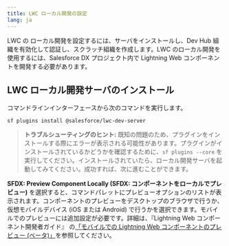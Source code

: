 ```yaml
---
title: LWC ローカル開発の設定
lang: ja
---
```


LWC の ローカル開発を設定するには、サーバをインストールし、Dev Hub 組織を有効化して認証し、スクラッチ組織を作成します。LWC のローカル開発を使用するには、Salesforce DX プロジェクト内で Lightning Web コンポーネントを開発する必要があります。

## LWC ローカル開発サーバのインストール

コマンドラインインターフェースから次のコマンドを実行します。

```
sf plugins install @salesforce/lwc-dev-server
```

> **トラブルシューティングのヒント:** 既知の問題のため、プラグインをインストールする際にエラーが表示される可能性があります。プラグインがインストールされているかどうかを確認するために、`sf plugins --core` を実行してください。インストールされていたら、ローカル開発サーバを起動してみてください。成功すれば、次に進むことができます。

**SFDX: Preview Component Locally \(SFDX: コンポーネントをローカルでプレビュー\)** を選択すると、コマンドパレットにプレビューオプションのリストが表示されます。コンポーネントのプレビューをデスクトップのブラウザで行うか、仮想モバイルデバイス (iOS または Android) で行うかを選択できます。モバイルでのプレビューには追加設定が必要です。詳細は、『Lightning Web コンポーネント開発者ガイド』 の[「モバイルでの Lightning Web コンポーネントのプレビュー (ベータ)」](https://developer.salesforce.com/docs/component-library/documentation/ja-jp/lwc/lwc.mobile_extensions)を参照してください。
